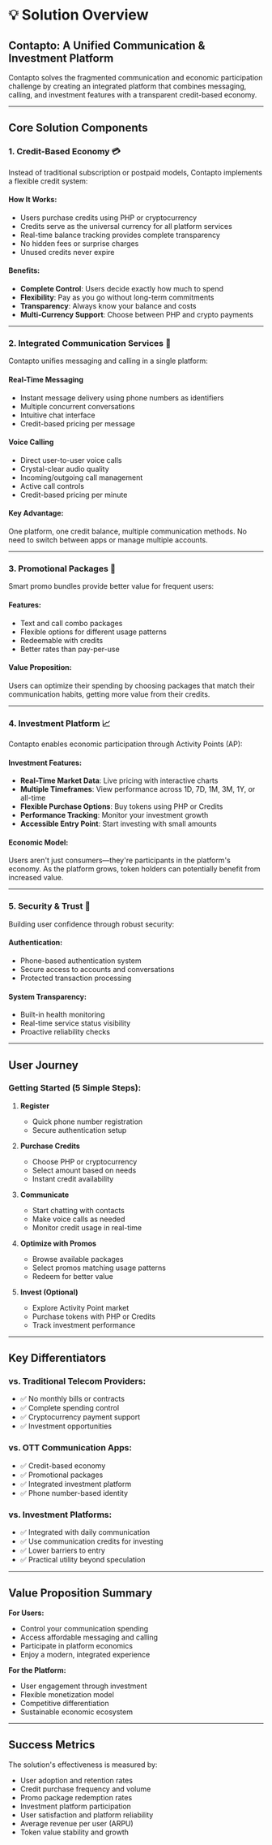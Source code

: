 # 💡 Solution Overview

## Contapto: A Unified Communication & Investment Platform

Contapto solves the fragmented communication and economic participation challenge by creating an integrated platform that combines messaging, calling, and investment features with a transparent credit-based economy.

---

## Core Solution Components

### 1. **Credit-Based Economy** 💳

Instead of traditional subscription or postpaid models, Contapto implements a flexible credit system:

#### How It Works:
- Users purchase credits using PHP or cryptocurrency
- Credits serve as the universal currency for all platform services
- Real-time balance tracking provides complete transparency
- No hidden fees or surprise charges
- Unused credits never expire

#### Benefits:
- **Complete Control**: Users decide exactly how much to spend
- **Flexibility**: Pay as you go without long-term commitments
- **Transparency**: Always know your balance and costs
- **Multi-Currency Support**: Choose between PHP and crypto payments

---

### 2. **Integrated Communication Services** 📱

Contapto unifies messaging and calling in a single platform:

#### Real-Time Messaging
- Instant message delivery using phone numbers as identifiers
- Multiple concurrent conversations
- Intuitive chat interface
- Credit-based pricing per message

#### Voice Calling
- Direct user-to-user voice calls
- Crystal-clear audio quality
- Incoming/outgoing call management
- Active call controls
- Credit-based pricing per minute

#### Key Advantage:
One platform, one credit balance, multiple communication methods. No need to switch between apps or manage multiple accounts.

---

### 3. **Promotional Packages** 🎯

Smart promo bundles provide better value for frequent users:

#### Features:
- Text and call combo packages
- Flexible options for different usage patterns
- Redeemable with credits
- Better rates than pay-per-use

#### Value Proposition:
Users can optimize their spending by choosing packages that match their communication habits, getting more value from their credits.

---

### 4. **Investment Platform** 📈

Contapto enables economic participation through Activity Points (AP):

#### Investment Features:
- **Real-Time Market Data**: Live pricing with interactive charts
- **Multiple Timeframes**: View performance across 1D, 7D, 1M, 3M, 1Y, or all-time
- **Flexible Purchase Options**: Buy tokens using PHP or Credits
- **Performance Tracking**: Monitor your investment growth
- **Accessible Entry Point**: Start investing with small amounts

#### Economic Model:
Users aren't just consumers—they're participants in the platform's economy. As the platform grows, token holders can potentially benefit from increased value.

---

### 5. **Security & Trust** 🔐

Building user confidence through robust security:

#### Authentication:
- Phone-based authentication system
- Secure access to accounts and conversations
- Protected transaction processing

#### System Transparency:
- Built-in health monitoring
- Real-time service status visibility
- Proactive reliability checks

---

## User Journey

### Getting Started (5 Simple Steps):

1. **Register** 
   - Quick phone number registration
   - Secure authentication setup

2. **Purchase Credits**
   - Choose PHP or cryptocurrency
   - Select amount based on needs
   - Instant credit availability

3. **Communicate**
   - Start chatting with contacts
   - Make voice calls as needed
   - Monitor credit usage in real-time

4. **Optimize with Promos**
   - Browse available packages
   - Select promos matching usage patterns
   - Redeem for better value

5. **Invest (Optional)**
   - Explore Activity Point market
   - Purchase tokens with PHP or Credits
   - Track investment performance

---

## Key Differentiators

### vs. Traditional Telecom Providers:
- ✅ No monthly bills or contracts
- ✅ Complete spending control
- ✅ Cryptocurrency payment support
- ✅ Investment opportunities

### vs. OTT Communication Apps:
- ✅ Credit-based economy
- ✅ Promotional packages
- ✅ Integrated investment platform
- ✅ Phone number-based identity

### vs. Investment Platforms:
- ✅ Integrated with daily communication
- ✅ Use communication credits for investing
- ✅ Lower barriers to entry
- ✅ Practical utility beyond speculation

---

## Value Proposition Summary

**For Users:**
- Control your communication spending
- Access affordable messaging and calling
- Participate in platform economics
- Enjoy a modern, integrated experience

**For the Platform:**
- User engagement through investment
- Flexible monetization model
- Competitive differentiation
- Sustainable economic ecosystem

---

## Success Metrics

The solution's effectiveness is measured by:
- User adoption and retention rates
- Credit purchase frequency and volume
- Promo package redemption rates
- Investment platform participation
- User satisfaction and platform reliability
- Average revenue per user (ARPU)
- Token value stability and growth
